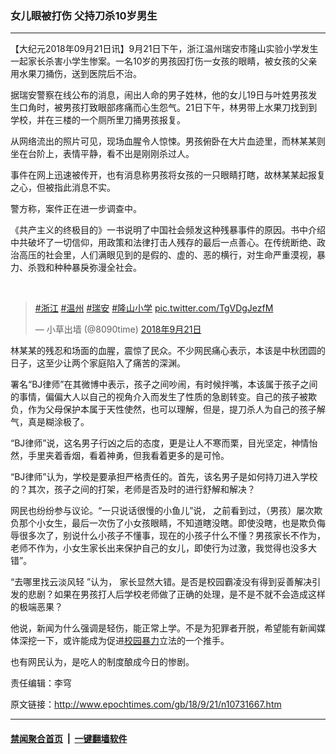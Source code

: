 ### 女儿眼被打伤 父持刀杀10岁男生
------------------------

<p>【大纪元2018年09月21日讯】9月21日下午，浙江温州瑞安市隆山实验小学发生一起家长杀害小学生惨案。一名10岁的男孩因打伤一女孩的眼睛，被女孩的父亲用水果刀捅伤，送到医院后不治。</p>
<p>据瑞安警察在线公布的消息，闹出人命的男子姓林，他的女儿19日与叶姓男孩发生口角时，被男孩打致眼部疼痛而心生怨气。21日下午，林男带上水果刀找到到学校，并在三楼的一个厕所里刀捅男孩报复。</p>
<p>从网络流出的照片可见，现场血腥令人惊悚。男孩俯卧在大片血迹里，而林某某则坐在台阶上，表情平静，看不出是刚刚杀过人。</p>
<p>事件在网上迅速被传开，也有消息称男孩将女孩的一只眼睛打瞎，故林某某起报复之心，但被指此消息不实。</p>
<p>警方称，案件正在进一步调查中。</p>
<p>《共产主义的终极目的》一书说明了中国社会频发这种残暴事件的原因。书中介绍中共破坏了一切信仰，用政策和法律打击人残存的最后一点善心。在传统断绝、政治高压的社会里，人们满眼见到的是假的、虚的、恶的横行，对生命严重漠视，暴力、杀戮和种种暴戾弥漫全社会。</p>
</p>
<p><center><br />
<center></center></center></p>
<blockquote class="twitter-tweet" data-lang="zh-tw">
<p dir="ltr" lang="und"><a href="https://twitter.com/hashtag/%E6%B5%99%E6%B1%9F?src=hash&amp;ref_src=twsrc%5Etfw">#浙江</a> <a href="https://twitter.com/hashtag/%E6%B8%A9%E5%B7%9E?src=hash&amp;ref_src=twsrc%5Etfw">#温州</a> <a href="https://twitter.com/hashtag/%E7%91%9E%E5%AE%89?src=hash&amp;ref_src=twsrc%5Etfw">#瑞安</a> <a href="https://twitter.com/hashtag/%E9%9A%86%E5%B1%B1%E5%B0%8F%E5%AD%A6?src=hash&amp;ref_src=twsrc%5Etfw">#隆山小学</a> <a href="https://t.co/TgVDgJezfM">pic.twitter.com/TgVDgJezfM</a></p>
<p>— 小草出墙 (@8090time) <a href="https://twitter.com/8090time/status/1043196611680075777?ref_src=twsrc%5Etfw">2018年9月21日</a></p></blockquote>
<p><script async src="https://platform.twitter.com/widgets.js" charset="utf-8"></script>
<p>林某某的残忍和场面的血腥，震惊了民众。不少网民痛心表示，本该是中秋团圆的日子，这至少让两个家庭陷入了痛苦的深渊。</p>
<p>署名“BJ律师”在其微博中表示，孩子之间吵闹，有时候拌嘴，本该属于孩子之间的事情，偏偏大人以自己的视角介入而发生了性质的急剧转变。自己的孩子被欺负，作为父母保护本属于天性使然，也可以理解，但是，提刀杀人为自己的孩子解气，真是糊涂极了。</p>
<p>“BJ律师”说，这名男子行凶之后的态度，更是让人不寒而栗，目光坚定，神情怡然，手里夹着香烟，看着神勇，但我看着更多的是可怜。</p>
<p>“BJ律师”认为，学校是要承担严格责任的。首先，该名男子是如何持刀进入学校的？其次，孩子之间的打架，老师是否及时的进行舒解和解决？</p>
<p>网民也纷纷参与议论。“一只说话很慢的小鱼儿”说， 之前看到过，（男孩）屡次欺负那个小女生，最后一次伤了小女孩眼睛，不知道瞎没瞎。即使没瞎，也是欺负侮辱很多次了，别说什么小孩子不懂事，现在的小孩子什么不懂？男孩家长不作为，老师不作为，小女生家长出来保护自己的女儿，即使行为过激，我觉得也没多大错”。</p>
<p>“去哪里找云淡风轻 ”认为， 家长显然大错。是否是校园霸凌没有得到妥善解决引发的悲剧？如果在男孩打人后学校老师做了正确的处理，是不是不就不会造成这样的极端恶果？</p>
<p>他说，新闻为什么强调是轻伤，能正常上学。不是为犯罪者开脱，希望能有新闻媒体深挖一下，或许能成为促进<a href="http://www.epochtimes.com/gb/tag/%E6%A0%A1%E5%9B%AD%E6%9A%B4%E5%8A%9B.html">校园暴力</a>立法的一个推手。</p>
<p>也有网民认为，是吃人的制度酿成今日的惨剧。</p>
<p>责任编辑：李穹</p>

原文链接：http://www.epochtimes.com/gb/18/9/21/n10731667.htm


------------------------
#### [禁闻聚合首页](https://github.com/gfw-breaker/banned-news/blob/master/README.md) &nbsp;|&nbsp;  [一键翻墙软件](https://github.com/gfw-breaker/nogfw/blob/master/README.md)